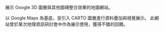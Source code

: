 展示 Google 3D 圖層與其他圖磚整合效果的地圖網站。

以 Google Maps 為基底，並引入 CARTO 圖層進行資料疊加與視覺展示。
此網站曾於某次地理資訊研討會中作為展示使用，獲得不錯的回饋。
